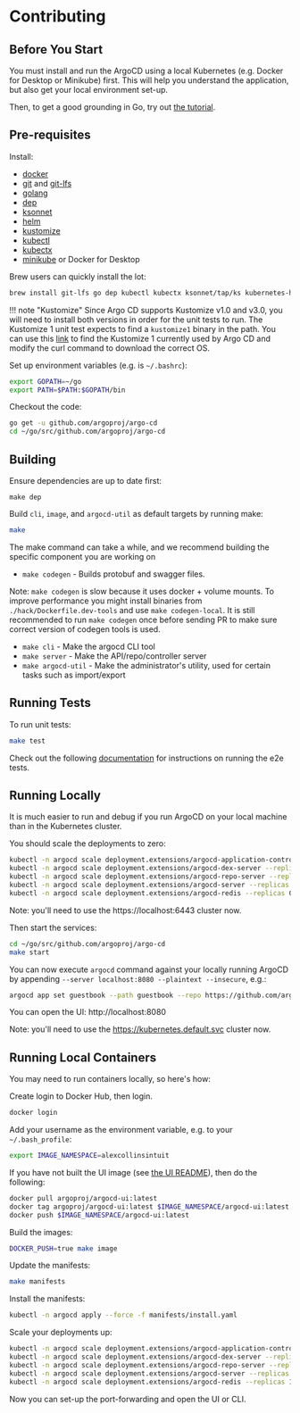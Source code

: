 # Contributing
## Before You Start

You must install and run the ArgoCD using a local Kubernetes (e.g. Docker for Desktop or Minikube) first. This will help you understand the application, but also get your local environment set-up.

Then, to get a good grounding in Go, try out [the tutorial](https://tour.golang.org/).

## Pre-requisites

Install:

* [docker](https://docs.docker.com/install/#supported-platforms)
* [git](https://git-scm.com/) and [git-lfs](https://git-lfs.github.com/)
* [golang](https://golang.org/)
* [dep](https://github.com/golang/dep)
* [ksonnet](https://github.com/ksonnet/ksonnet#install)
* [helm](https://github.com/helm/helm/releases)
* [kustomize](https://github.com/kubernetes-sigs/kustomize/releases)
* [kubectl](https://kubernetes.io/docs/tasks/tools/install-kubectl/)
* [kubectx](https://kubectx.dev)
* [minikube](https://kubernetes.io/docs/setup/minikube/) or Docker for Desktop

Brew users can quickly install the lot:
    
```bash
brew install git-lfs go dep kubectl kubectx ksonnet/tap/ks kubernetes-helm kustomize 
```

!!! note "Kustomize"
    Since Argo CD supports Kustomize v1.0 and v3.0, you will need to install both versions in order for the unit tests to run. The Kustomize 1 unit test expects to find a `kustomize1` binary in the path.  You can use this [link](https://github.com/argoproj/argo-cd/blob/master/Dockerfile#L66-L69) to find the Kustomize 1 currently used by Argo CD and modify the curl command to download the correct OS.

Set up environment variables (e.g. is `~/.bashrc`):

```bash
export GOPATH=~/go
export PATH=$PATH:$GOPATH/bin
```

Checkout the code:

```bash
go get -u github.com/argoproj/argo-cd
cd ~/go/src/github.com/argoproj/argo-cd
```

## Building

Ensure dependencies are up to date first:

```shell
make dep
```

Build `cli`, `image`, and `argocd-util` as default targets by running make:

```bash
make
```

The make command can take a while, and we recommend building the specific component you are working on

* `make codegen` - Builds protobuf and swagger files.

Note: `make codegen` is slow because it uses docker + volume mounts. To improve performance you might install binaries from `./hack/Dockerfile.dev-tools`
and use `make codegen-local`. It is still recommended to run `make codegen` once before sending PR to make sure correct version of codegen tools is used.   

* `make cli` - Make the argocd CLI tool
* `make server` - Make the API/repo/controller server
* `make argocd-util` - Make the administrator's utility, used for certain tasks such as import/export

## Running Tests

To run unit tests:

```bash
make test
```

Check out the following [documentation](https://github.com/argoproj/argo-cd/blob/master/docs/developer-guide/test-e2e.md) for instructions on running the e2e tests.

## Running Locally

It is much easier to run and debug if you run ArgoCD on your local machine than in the Kubernetes cluster.

You should scale the deployments to zero:

```bash
kubectl -n argocd scale deployment.extensions/argocd-application-controller --replicas 0
kubectl -n argocd scale deployment.extensions/argocd-dex-server --replicas 0
kubectl -n argocd scale deployment.extensions/argocd-repo-server --replicas 0
kubectl -n argocd scale deployment.extensions/argocd-server --replicas 0
kubectl -n argocd scale deployment.extensions/argocd-redis --replicas 0
```

Note: you'll need to use the https://localhost:6443 cluster now.

Then start the services:

```bash
cd ~/go/src/github.com/argoproj/argo-cd
make start
```

You can now execute `argocd` command against your locally running ArgoCD by appending `--server localhost:8080 --plaintext --insecure`, e.g.:

```bash
argocd app set guestbook --path guestbook --repo https://github.com/argoproj/argocd-example-apps.git --dest-server https://localhost:6443  --dest-namespace default --server localhost:8080 --plaintext --insecure
```

You can open the UI: http://localhost:8080

Note: you'll need to use the https://kubernetes.default.svc cluster now.

## Running Local Containers

You may need to run containers locally, so here's how:

Create login to Docker Hub, then login.

```bash
docker login
```

Add your username as the environment variable, e.g. to your `~/.bash_profile`:

```bash
export IMAGE_NAMESPACE=alexcollinsintuit
```

If you have not built the UI image (see [the UI README](https://github.com/argoproj/argo-cd/blob/master/ui/README.md)), then do the following:

```bash
docker pull argoproj/argocd-ui:latest
docker tag argoproj/argocd-ui:latest $IMAGE_NAMESPACE/argocd-ui:latest
docker push $IMAGE_NAMESPACE/argocd-ui:latest
```

Build the images:

```bash
DOCKER_PUSH=true make image
```

Update the manifests:

```bash
make manifests
```

Install the manifests:

```bash
kubectl -n argocd apply --force -f manifests/install.yaml
```

Scale your deployments up:

```bash
kubectl -n argocd scale deployment.extensions/argocd-application-controller --replicas 1
kubectl -n argocd scale deployment.extensions/argocd-dex-server --replicas 1
kubectl -n argocd scale deployment.extensions/argocd-repo-server --replicas 1
kubectl -n argocd scale deployment.extensions/argocd-server --replicas 1
kubectl -n argocd scale deployment.extensions/argocd-redis --replicas 1
```

Now you can set-up the port-forwarding and open the UI or CLI.
